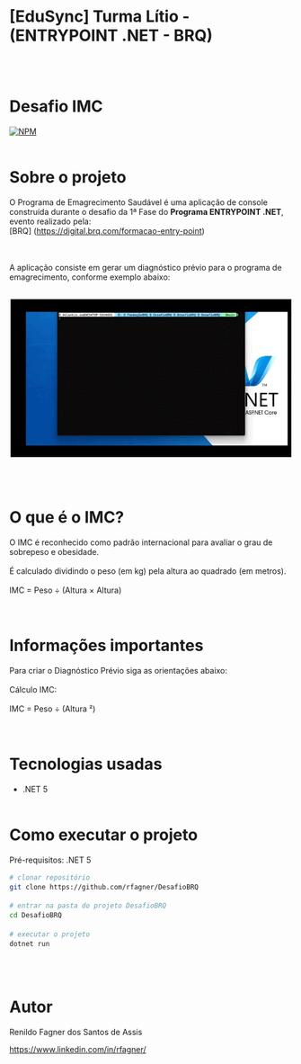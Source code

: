# [EduSync] Turma Lítio - (ENTRYPOINT .NET - BRQ)
<br><br>
# Desafio IMC
[![NPM](https://img.shields.io/npm/l/react)](https://github.com/rfagner/DesafioBRQ/blob/main/LICENSE) <br><br>

# Sobre o projeto

O Programa de Emagrecimento Saudável é uma aplicação de console construída durante o desafio da 1ª Fase do **Programa ENTRYPOINT .NET**, evento realizado pela:<br> [BRQ] (https://digital.brq.com/formacao-entry-point) <br><br><br>

A aplicação consiste em gerar um diagnóstico prévio para o programa de
emagrecimento, conforme exemplo abaixo:<br><br>
<p align="center">
    <img width="500" src="media/assets.gif">
</p> <br><br>

# O que é o IMC?<br>
O IMC é reconhecido como padrão internacional para avaliar o grau de sobrepeso e
obesidade.<br><br>
É calculado dividindo o peso (em kg) pela altura ao quadrado (em metros).<br><br>
IMC = Peso ÷ (Altura × Altura)<br><br><br>


# Informações importantes

Para criar o Diagnóstico Prévio siga as orientações abaixo:<br><br>
Cálculo IMC:<br><br>
IMC = Peso ÷ (Altura ²)<br><br><br>

# Tecnologias usadas
- .NET 5<br><br>

# Como executar o projeto

Pré-requisitos: .NET 5

```bash
# clonar repositório
git clone https://github.com/rfagner/DesafioBRQ

# entrar na pasta do projeto DesafioBRQ
cd DesafioBRQ

# executar o projeto
dotnet run

``` 
<br><br>
# Autor

Renildo Fagner dos Santos de Assis

https://www.linkedin.com/in/rfagner/
